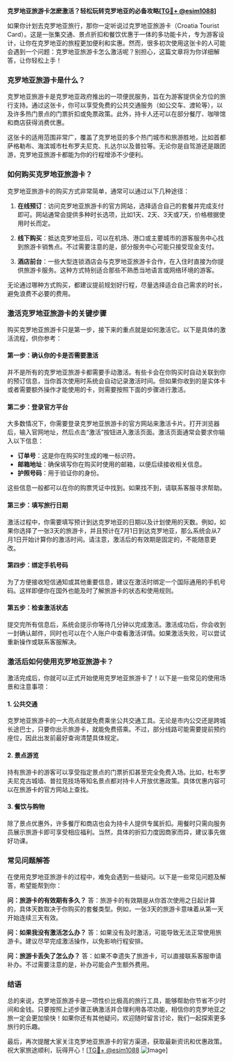 **克罗地亚旅游卡怎麽激活？轻松玩转克罗地亚的必备攻略[[TG💪+ @esim1088](https://t.me/s/esim1088)]**

如果你计划去克罗地亚旅行，那你一定听说过克罗地亚旅游卡（Croatia Tourist Card）。这是一张集交通、景点折扣和餐饮优惠于一体的多功能卡片，专为游客设计，让你在克罗地亚的旅程更加便利和实惠。然而，很多初次使用这张卡的人可能会遇到一个问题：克罗地亚旅游卡怎么激活呢？别担心，这篇文章将为你详细解答，让你轻松上手！

### 克罗地亚旅游卡是什么？

克罗地亚旅游卡是克罗地亚政府推出的一项便民服务，旨在为游客提供全方位的旅行支持。通过这张卡，你可以享受免费的公共交通服务（如公交车、渡轮等），以及许多热门景点的门票折扣或免票政策。此外，持卡人还可以在部分餐厅、咖啡馆和商店获得消费优惠。

这张卡的适用范围非常广，覆盖了克罗地亚的多个热门城市和旅游胜地，比如首都萨格勒布、海滨城市杜布罗夫尼克、扎达尔以及普拉等。无论你是自驾游还是跟团游，克罗地亚旅游卡都能为你的行程增添不少便利。

### 如何购买克罗地亚旅游卡？

克罗地亚旅游卡的购买方式非常简单，通常可以通过以下几种途径：

1. **在线预订**：访问克罗地亚旅游卡的官方网站，选择适合自己的套餐并完成支付即可。网站通常会提供多种时长选项，比如1天、2天、3天或7天，价格根据使用时长而定。
   
2. **线下购买**：抵达克罗地亚后，可以在机场、港口或主要城市的游客服务中心找到旅游卡销售点。不过需要注意的是，部分服务中心可能只接受现金支付。

3. **酒店前台**：一些大型连锁酒店会与克罗地亚旅游卡合作，在入住时直接为你提供旅游卡服务。这种方式特别适合那些不熟悉当地语言或网络环境的游客。

无论通过哪种方式购买，都建议提前规划好行程，尽量选择适合自己需求的时长，避免浪费不必要的费用。

### 激活克罗地亚旅游卡的关键步骤

购买克罗地亚旅游卡只是第一步，接下来的重点就是如何激活它。以下是具体的激活流程，供你参考：

#### 第一步：确认你的卡是否需要激活

并不是所有的克罗地亚旅游卡都需要手动激活。有些卡会在你购买时自动关联到你的预订信息，当你首次使用时系统会自动记录激活时间。但如果你收到的是实体卡或者需要额外操作才能使用的卡，则需要按照下面的步骤进行激活。

#### 第二步：登录官方平台

大多数情况下，你需要登录克罗地亚旅游卡的官方网站来激活卡片。打开浏览器后，输入官网地址，然后点击“激活”按钮进入激活页面。激活页面通常会要求你输入以下信息：

- **订单号**：这是你在购买时生成的唯一标识符。
- **邮箱地址**：确保填写你在购买时使用的邮箱，以便后续接收相关信息。
- **护照号码**：用于验证你的身份。

这些信息一般都可以在你的购票凭证中找到。如果找不到，请联系客服寻求帮助。

#### 第三步：填写旅行日期

激活过程中，你需要填写预计到达克罗地亚的日期以及计划使用的天数。例如，如果你选择了一张3天的旅游卡，并且预计在7月1日到达克罗地亚，那么系统会从7月1日开始计算你的激活时间。请注意，激活后的有效期是固定的，不能随意更改。

#### 第四步：绑定手机号码

为了方便接收短信通知或其他重要信息，建议在激活时绑定一个国际通用的手机号码。这样即便你在国外也能及时了解旅游卡的状态和使用规则。

#### 第五步：检查激活状态

提交完所有信息后，系统会提示你等待几分钟以完成激活。激活成功后，你会收到一封确认邮件，同时也可以在个人账户中查看激活详情。如果激活失败，可以尝试重新操作或联系客服解决。

### 激活后如何使用克罗地亚旅游卡？

激活完成后，你就可以正式开始使用克罗地亚旅游卡了！以下是一些常见的使用场景和注意事项：

#### 1. 公共交通

克罗地亚旅游卡的一大亮点就是免费乘坐公共交通工具。无论是市内公交还是跨城长途巴士，只要你出示旅游卡，就能免费搭乘。不过，部分线路可能需要提前预约座位，因此出发前最好查询清楚具体规定。

#### 2. 景点游览

持有旅游卡的游客可以享受指定景点的门票折扣甚至完全免费入场。比如，杜布罗夫尼克古城墙、普拉竞技场等知名景点都对持卡人开放优惠政策。具体优惠内容可以在旅游卡的官方网站上查找。

#### 3. 餐饮与购物

除了景点优惠外，许多餐厅和商店也会为持卡人提供专属折扣。用餐时只需向服务员展示旅游卡即可享受相应福利。当然，具体的折扣力度因商家而异，建议事先做好功课。

### 常见问题解答

在使用克罗地亚旅游卡的过程中，难免会遇到一些疑问。以下是一些常见问题及解答，希望能帮到你：

**问：旅游卡的有效期有多久？**
答：旅游卡的有效期是从你首次使用之日起计算的，具体天数取决于你购买的套餐类型。例如，一张3天的旅游卡意味着从第一天开始连续三天有效。

**问：如果我没有激活怎么办？**
答：如果没有及时激活，可能导致无法正常使用旅游卡。建议尽早完成激活操作，以免影响行程安排。

**问：旅游卡丢失了怎么办？**
答：如果不幸遗失了旅游卡，可以直接联系客服申请补办。不过需要注意的是，补办可能会产生额外费用。

### 结语

总的来说，克罗地亚旅游卡是一项性价比极高的旅行工具，能够帮助你节省不少时间和金钱。只要按照上述步骤正确激活并合理利用各项功能，相信你的克罗地亚之旅一定会更加愉快！如果你还有其他疑问，欢迎随时留言讨论，我们一起探索更多旅行的乐趣。

最后，再次提醒大家关注克罗地亚旅游卡的官方渠道，获取最新资讯和优惠政策。祝大家旅途顺利，玩得开心！[[TG💪+ @esim1088](https://t.me/s/esim1088) ![Image](https://i.postimg.cc/4NQfJmqS/Snipaste-2025-05-13-00-14-12.png)]